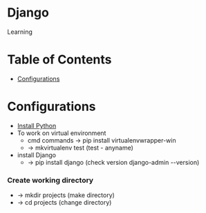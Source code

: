 # Django
Learning

<!--ts-->
Table of Contents
=================
  + [Configurations](#Configurations)
<!--te-->

Configurations
============
 + [Install Python](https://www.python.org/)
 + To work on  virtual environment
    * cmd commands -> pip install virtualenvwrapper-win
    * -> mkvirtualenv test (test - anyname)
 + install Django
    * -> pip install django (check version django-admin --version)
 
### Create working directory
 + -> mkdir projects (make directory)
 + -> cd projects (change directory)
